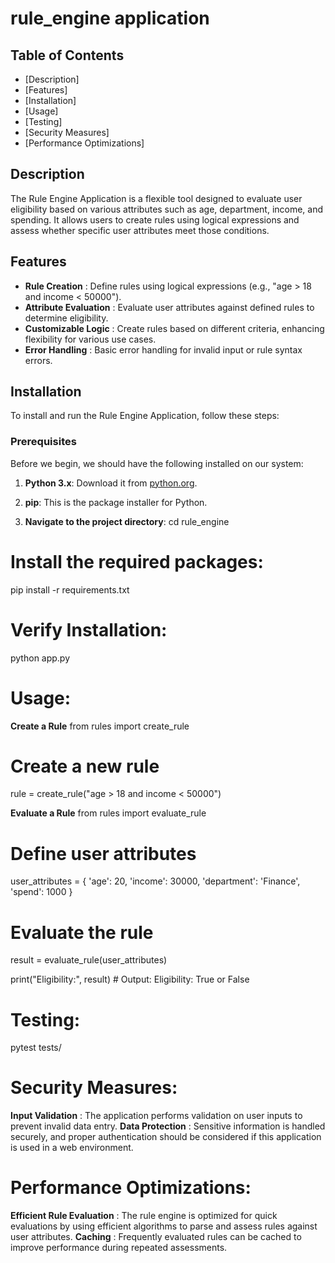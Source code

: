 # rule_engine application

## Table of Contents
- [Description]
- [Features]
- [Installation]
- [Usage]
- [Testing]
- [Security Measures]
- [Performance Optimizations]

## Description
The Rule Engine Application is a flexible tool designed to evaluate user eligibility based on various attributes such as age, department, income, and spending. It allows users to create rules using logical expressions and assess whether specific user attributes meet those conditions.

## Features
- **Rule Creation** : Define rules using logical expressions (e.g., "age > 18 and income < 50000").
- **Attribute Evaluation** : Evaluate user attributes against defined rules to determine eligibility.
- **Customizable Logic** : Create rules based on different criteria, enhancing flexibility for various use cases.
- **Error Handling** : Basic error handling for invalid input or rule syntax errors.

## Installation
To install and run the Rule Engine Application, follow these steps:

### Prerequisites
Before we begin, we should have the following installed on our system:

1. **Python 3.x**: Download it from [python.org](https://www.python.org/downloads/).
2. **pip**: This is the package installer for Python.

3. **Navigate to the project directory**: cd rule_engine

# Install the required packages:
pip install -r requirements.txt

# Verify Installation:
python app.py

# Usage:
**Create a Rule**
  from rules import create_rule

# Create a new rule
rule = create_rule("age > 18 and income < 50000")

**Evaluate a Rule**
from rules import evaluate_rule

# Define user attributes
user_attributes = {
    'age': 20,
    'income': 30000,
    'department': 'Finance',
    'spend': 1000
}

# Evaluate the rule
result = evaluate_rule(user_attributes)

print("Eligibility:", result)  # Output: Eligibility: True or False

# Testing:
  pytest tests/

# Security Measures:
**Input Validation** : The application performs validation on user inputs to prevent invalid data entry.
**Data Protection** : Sensitive information is handled securely, and proper authentication should be considered if this application is used in a web environment.

# Performance Optimizations:
**Efficient Rule Evaluation** : The rule engine is optimized for quick evaluations by using efficient algorithms to parse and assess rules against user attributes.
**Caching** : Frequently evaluated rules can be cached to improve performance during repeated assessments.




